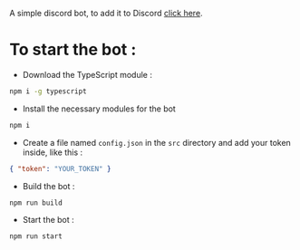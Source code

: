 A simple discord bot, to add it to Discord [click here]((https://discord.com/oauth2/authorize?client_id=1299341375510155394)).

# To start the bot :

- Download the TypeScript module :

```bash
npm i -g typescript
```

- Install the necessary modules for the bot

```bash
npm i
```

- Create a file named `config.json` in the `src` directory and add your token inside, like this :

```json
{ "token": "YOUR_TOKEN" }
```

- Build the bot :

```bash
npm run build
```

- Start the bot :

```bash
npm run start
```